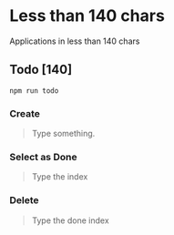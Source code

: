 # Less than 140 chars

Applications in less than 140 chars

## Todo [140]

```shell
npm run todo
```

### Create

> Type something.

### Select as Done

> Type the index

### Delete

> Type the done index

